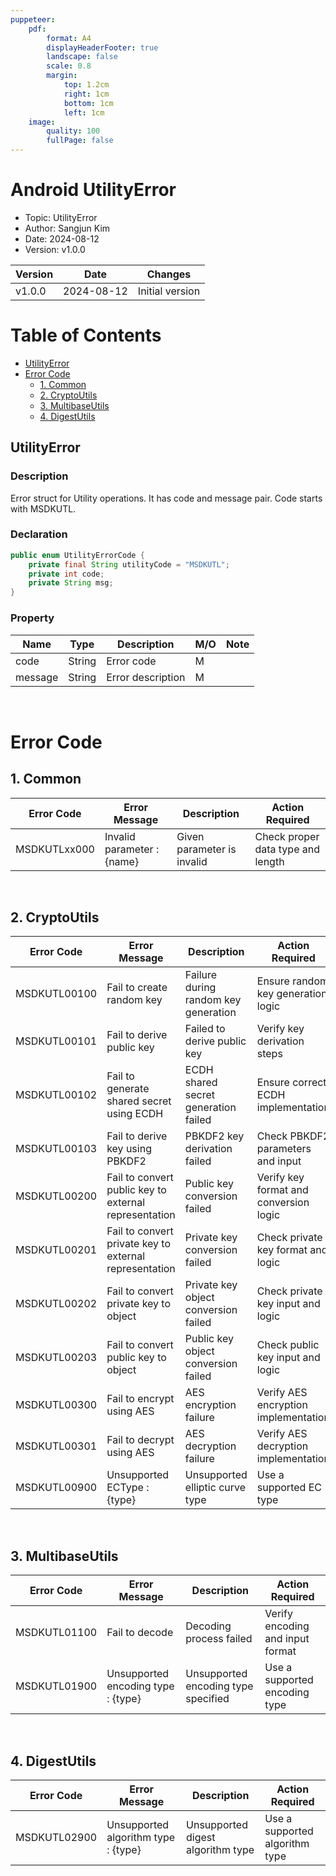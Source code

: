 ```yaml
---
puppeteer:
    pdf:
        format: A4
        displayHeaderFooter: true
        landscape: false
        scale: 0.8
        margin:
            top: 1.2cm
            right: 1cm
            bottom: 1cm
            left: 1cm
    image:
        quality: 100
        fullPage: false
---
```


Android UtilityError
==

- Topic: UtilityError
- Author: Sangjun Kim
- Date: 2024-08-12
- Version: v1.0.0

| Version          | Date       | Changes                  |
| ---------------- | ---------- | ------------------------ |
| v1.0.0  | 2024-08-12 | Initial version          |

<div style="page-break-after: always;"></div>

# Table of Contents

- [UtilityError](#utilityerror)
- [Error Code](#error-code)
  - [1. Common](#1-common)
  - [2. CryptoUtils](#2-cryptoutils)
  - [3. MultibaseUtils](#3-multibaseutils)
  - [4. DigestUtils](#4-digestutils)


## UtilityError

### Description
Error struct for Utility operations. It has code and message pair.
Code starts with MSDKUTL.

### Declaration
```java
public enum UtilityErrorCode {
    private final String utilityCode = "MSDKUTL";
    private int code;
    private String msg;
}
```

### Property

| Name    | Type   | Description            | **M/O** | **Note** |
|---------|--------|------------------------|---------|----------|
| code    | String | Error code              | M       |          |
| message | String | Error description       | M       |          |

<br>

# Error Code

## 1. Common

| Error Code   | Error Message                        | Description                       | Action Required                   |
|--------------|--------------------------------------|-----------------------------------|-----------------------------------|
| MSDKUTLxx000 | Invalid parameter : {name}           | Given parameter is invalid        | Check proper data type and length |

<br>

## 2. CryptoUtils

| Error Code      | Error Message                                      | Description                            | Action Required                        |
|-----------------|----------------------------------------------------|----------------------------------------|----------------------------------------|
| MSDKUTL00100    | Fail to create random key                   | Failure during random key generation   | Ensure random key generation logic     |
| MSDKUTL00101    | Fail to derive public key                          | Failed to derive public key            | Verify key derivation steps            |
| MSDKUTL00102    | Fail to generate shared secret using ECDH | ECDH shared secret generation failed   | Ensure correct ECDH implementation     |
| MSDKUTL00103    | Fail to derive key using PBKDF2                    | PBKDF2 key derivation failed           | Check PBKDF2 parameters and input      |
| MSDKUTL00200    | Fail to convert public key to external representation | Public key conversion failed  | Verify key format and conversion logic |
| MSDKUTL00201    | Fail to convert private key to external representation | Private key conversion failed | Check private key format and logic     |
| MSDKUTL00202    | Fail to convert private key to object     | Private key object conversion failed   | Check private key input and logic      |
| MSDKUTL00203    | Fail to convert public key to object      | Public key object conversion failed    | Check public key input and logic       |
| MSDKUTL00300    | Fail to encrypt using AES                          | AES encryption failure                 | Verify AES encryption implementation   |
| MSDKUTL00301    | Fail to decrypt using AES                          | AES decryption failure                 | Verify AES decryption implementation   |
| MSDKUTL00900    | Unsupported ECType : {type}                        | Unsupported elliptic curve type        | Use a supported EC type                |

<br>

## 3. MultibaseUtils

| Error Code      | Error Message                         | Description                         | Action Required                   |
|-----------------|---------------------------------------|-------------------------------------|-----------------------------------|
| MSDKUTL01100    | Fail to decode                        | Decoding process failed             | Verify encoding and input format  |
| MSDKUTL01900    | Unsupported encoding type : {type}    | Unsupported encoding type specified | Use a supported encoding type     |

<br>

## 4. DigestUtils

| Error Code      | Error Message                           | Description                         | Action Required                   |
|-----------------|-----------------------------------------|-------------------------------------|-----------------------------------|
| MSDKUTL02900    | Unsupported algorithm type : {type}     | Unsupported digest algorithm type   | Use a supported algorithm type    |

  <br>